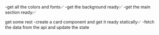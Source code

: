 -get all the colors and fonts✅
-get the background ready✅
-get the main section ready✅

get some rest
-create a card component and get it ready statically✅
-fetch the data from the api and update the state
